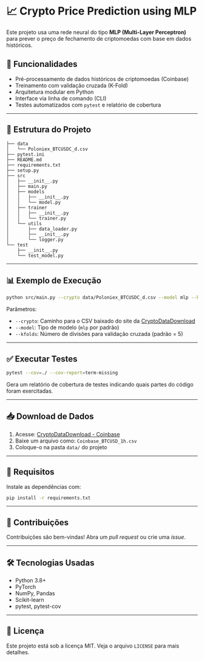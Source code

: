 # 📈 Crypto Price Prediction using MLP

Este projeto usa uma rede neural do tipo **MLP (Multi-Layer Perceptron)** para prever o preço de fechamento de criptomoedas com base em dados históricos.

## 🚀 Funcionalidades

- Pré-processamento de dados históricos de criptomoedas (Coinbase)
- Treinamento com validação cruzada (K-Fold)
- Arquitetura modular em Python
- Interface via linha de comando (CLI)
- Testes automatizados com `pytest` e relatório de cobertura

---

## 📂 Estrutura do Projeto

```.
├── data
│   └── Poloniex_BTCUSDC_d.csv
├── pytest.ini
├── README.md
├── requirements.txt
├── setup.py
├── src
│   ├── __init__.py
│   ├── main.py
│   ├── models
│   │   ├── __init__.py
│   │   └── model.py
│   ├── trainer
│   │   ├── __init__.py
│   │   └── trainer.py
│   └── utils
│       ├── data_loader.py
│       ├── __init__.py
│       └── logger.py
└── test
    ├── __init__.py
    └── test_model.py
```

---

## 📊 Exemplo de Execução

```bash
python src/main.py --crypto data/Poloniex_BTCUSDC_d.csv --model mlp --kfolds 5
```

Parâmetros:

- `--crypto`: Caminho para o CSV baixado do site da [CryptoDataDownload](https://www.cryptodatadownload.com/)
- `--model`: Tipo de modelo (`mlp` por padrão)
- `--kfolds`: Número de divisões para validação cruzada (padrão = 5)

---

## ✅ Executar Testes

```bash
pytest --cov=./ --cov-report=term-missing
```

Gera um relatório de cobertura de testes indicando quais partes do código foram exercitadas.

---

## 📥 Download de Dados

1. Acesse: [CryptoDataDownload - Coinbase](https://www.cryptodatadownload.com/)
2. Baixe um arquivo como: `Coinbase_BTCUSD_1h.csv`
3. Coloque-o na pasta `data/` do projeto

---

## 🧪 Requisitos

Instale as dependências com:

```bash
pip install -r requirements.txt
```

---

## 🤝 Contribuições

Contribuições são bem-vindas! Abra um *pull request* ou crie uma *issue*.

---

## 🛠️ Tecnologias Usadas

- Python 3.8+
- PyTorch
- NumPy, Pandas
- Scikit-learn
- pytest, pytest-cov

---

## 📄 Licença

Este projeto está sob a licença MIT. Veja o arquivo `LICENSE` para mais detalhes.
